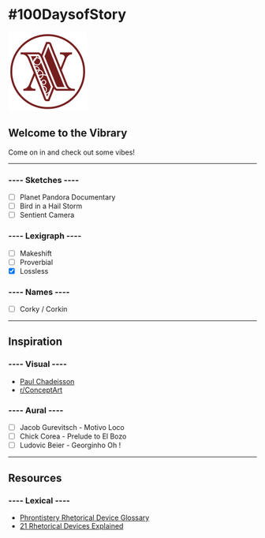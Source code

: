 # #100DaysofStory

![Welcome to the Vibrary](images/vibrary-logo.png)

## Welcome to the Vibrary

Come on in and check out some vibes!

---

### ---- Sketches ----

- [ ] Planet Pandora Documentary
- [ ] Bird in a Hail Storm
- [ ] Sentient Camera

### ---- Lexigraph ----

- [ ] Makeshift
- [ ] Proverbial
- [x] Lossless

### ---- Names ----

- [ ] Corky / Corkin

---

## Inspiration

### ---- Visual ----

- [Paul Chadeisson](https://paulchadeisson.com/projects)
- [r/ConceptArt](https://www.reddit.com/r/conceptart/)

### ---- Aural ----

- [ ] Jacob Gurevitsch - Motivo Loco
- [ ] Chick Corea - Prelude to El Bozo
- [ ] Ludovic Beier - Georginho Oh !

---

## Resources

### ---- Lexical ----

- [Phrontistery Rhetorical Device Glossary](http://phrontistery.info/rhetoric.html)
- [21 Rhetorical Devices Explained](http://mentalfloss.com/article/60234/21-rhetorical-devices-explained)

